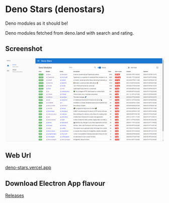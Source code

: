 # Deno Stars (denostars)

Deno modules as it should be!

Deno modules fetched from deno.land with search and rating.

## Screenshot

![Deno GUI](https://raw.githubusercontent.com/fakoua/denostars/master/assets/deno-stars-ss.png)

## Web Url

[deno-stars.vercel.app](https://deno-stars.vercel.app/)

## Download Electron App flavour

[Releases](https://github.com/fakoua/DenoStars/releases)

